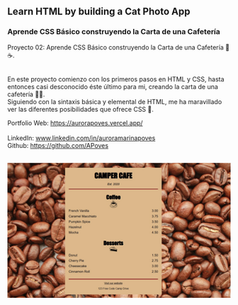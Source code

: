 ## Learn HTML by building a Cat Photo App
### Aprende CSS Básico construyendo la Carta de una Cafetería

Proyecto 02: Aprende CSS Básico construyendo la Carta de una Cafetería 🍰☕.

<br>
En este proyecto comienzo con los primeros pasos en HTML y CSS, hasta entonces casi desconocido éste último para mi, creando la carta de una cafetería 🍩🥤.
<br>
Siguiendo con la sintaxis básica y elemental de HTML, me ha maravillado ver las diferentes posibilidades que ofrece CSS 🎨.

  Portfolio Web: https://aurorapoves.vercel.app/
<br>
<br>
  LinkedIn: www.linkedin.com/in/auroramarinapoves
<br>
  Github: https://github.com/APoves
<br>
<br>

![image](https://github.com/APoves/Responsive-Web-Design/blob/main/02%20Cafe%20Menu/Cafe%20Menu.jpg)
